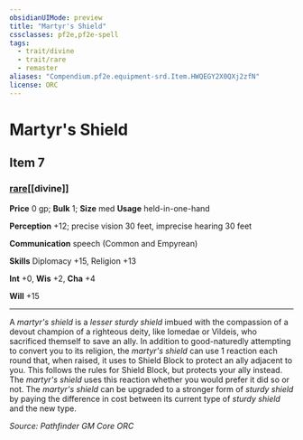 ```yaml
---
obsidianUIMode: preview
title: "Martyr's Shield"
cssclasses: pf2e,pf2e-spell
tags:
  - trait/divine
  - trait/rare
  - remaster
aliases: "Compendium.pf2e.equipment-srd.Item.HWQEGY2X0QXj2zfN"
license: ORC
---
```

# Martyr's Shield
## Item 7
### [rare](rare.md "Rare Rarity Trait")[[divine]]


**Price** 0 gp; 
**Bulk** 1; **Size** med
**Usage** held-in-one-hand

**Perception** +12; precise vision 30 feet, imprecise hearing 30 feet

**Communication** speech (Common and Empyrean)

**Skills** Diplomacy +15, Religion +13

**Int** +0, **Wis** +2, **Cha** +4

**Will** +15

* * *

A _martyr's shield_ is a _lesser sturdy shield_ imbued with the compassion of a devout champion of a righteous deity, like Iomedae or Vildeis, who sacrificed themself to save an ally. In addition to good-naturedly attempting to convert you to its religion, the _martyr's shield_ can use 1 reaction each round that, when raised, it uses to Shield Block to protect an ally adjacent to you. This follows the rules for Shield Block, but protects your ally instead. The _martyr's shield_ uses this reaction whether you would prefer it did so or not. The _martyr's shield_ can be upgraded to a stronger form of _sturdy shield_ by paying the difference in cost between its current type of _sturdy shield_ and the new type.

*Source: Pathfinder GM Core*
*ORC*